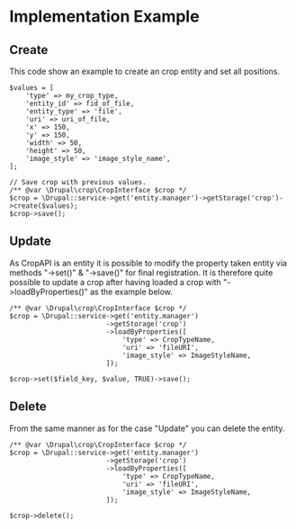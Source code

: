 # Implementation Example

Create
------

This code show an example to create an crop entity and set all positions.

```
$values = [
    'type' => my_crop_type,
    'entity_id' => fid_of_file,
    'entity_type' => 'file',
    'uri' => uri_of_file,
    'x' => 150,
    'y' => 150,
    'width' => 50,
    'height' => 50,
    'image_style' => 'image_style_name',
];

// Save crop with previous values.
/** @var \Drupal\crop\CropInterface $crop */
$crop = \Drupal::service->get('entity.manager')->getStorage('crop')->create($values);
$crop->save();
```

Update
------

As CropAPI is an entity it is possible to modify the property taken entity via methods "->set()" & "->save()" for final registration. It is therefore quite possible to update a crop after having loaded a crop with "->loadByProperties()" as the example below.

```
/** @var \Drupal\crop\CropInterface $crop */
$crop = \Drupal::service->get('entity.manager')
                        ->getStorage('crop')
                        ->loadByProperties([
                            'type' => CropTypeName,
                            'uri' => 'fileURI',
                            'image_style' => ImageStyleName,
                        ]);
                        
$crop->set($field_key, $value, TRUE)->save();
```

Delete
------

From the same manner as for the case "Update" you can delete the entity.

```
/** @var \Drupal\crop\CropInterface $crop */
$crop = \Drupal::service->get('entity.manager')
                        ->getStorage('crop')
                        ->loadByProperties([
                            'type' => CropTypeName,
                            'uri' => 'fileURI',
                            'image_style' => ImageStyleName,
                        ]);
                        
$crop->delete();
```
